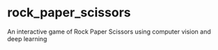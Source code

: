 # rock_paper_scissors
An interactive game of Rock Paper Scissors using computer vision and deep learning
